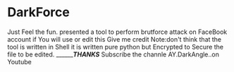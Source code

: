 # DarkForce
Just Feel the fun. presented a tool to perform brutforce attack on FaceBook account
if You will use or edit this Give me credit
Note:don't think that the tool is written in Shell
it is written pure python but Encrypted to Secure the file to be edited.
_______________THANKS_________
Subscribe the channle AY.DarkAngle..on Youtube
